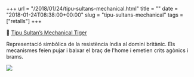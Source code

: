 +++
url = "/2018/01/24/tipu-sultans-mechanical.html"
title = ""
date = "2018-01-24T08:38:00+00:00"
slug = "tipu-sultans-mechanical"
tags = ["retalls"]
+++

📎 [Tipu Sultan’s Mechanical Tiger](http://www.amusingplanet.com/2018/01/tipu-sultans-mechanical-tiger.html)

Representació simbòlica de la resistència índia al domini britànic. Els mecanismes feien pujar i baixar el braç de l'home i emetien crits agònics i brams.

<img src="https://1.bp.blogspot.com/-HjnRcx3EOeo/WmgJ7rixpjI/AAAAAAAAdtg/cQfU07WgwMEM5yOl_Z84mIPhNDzVal1EwCLcBGAs/s1600/tipus-tiger-6.jpg" />
